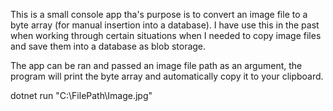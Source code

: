 This is a small console app tha's purpose is to convert an image file to a byte array (for manual insertion into a database). I have use this in the past when working through certain situations when I needed to copy image files and save them into a database as blob storage.

The app can be ran and passed an image file path as an argument, the program will print the byte array and automatically copy it to your clipboard.

dotnet run "C:\FilePath\Image.jpg"
